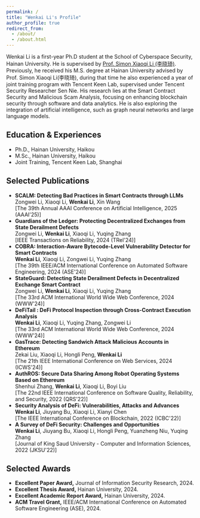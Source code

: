 ```yaml
---
permalink: /
title: "Wenkai Li's Profile"
author_profile: true
redirect_from: 
  - /about/
  - /about.html
---
```

Wenkai Li is a first-year Ph.D student at the School of Cyberspace Security, Hainan University. He is supervised by [Prof. Simon Xiaoqi Li (李晓琦)](https://csxqli.github.io/). Previously, he received his M.S. degree at Hainan University advised by Prof. Simon Xiaoqi Li(李晓琦), during that time he also experienced a year of joint training program with Tencent Keen Lab, supervised under Tencent Security Researcher Sen Nie. His research lies at the Smart Contract Security and Malicious Scam Analysis, focusing on enhancing blockchain security through software and data analytics. He is also exploring the integration of artificial intelligence, such as graph neural networks and large language models.

## Education & Experiences

- Ph.D., Hainan University, Haikou
- M.Sc., Hainan University, Haikou
- Joint Training, Tencent Keen Lab, Shanghai

## Selected Publications

+ **SCALM: Detecting Bad Practices in Smart Contracts through LLMs**  
Zongwei Li, Xiaoqi Li, **Wenkai Li**, Xin Wang  
[The 39th Annual AAAI Conference on Artificial Intelligence, 2025 (AAAI'25)]  
+ **Guardians of the Ledger: Protecting Decentralized Exchanges from State Derailment Defects**  
Zongwei Li, **Wenkai Li**, Xiaoqi Li, Yuqing Zhang  
[IEEE Transactions on Reliability, 2024 (TRel'24)]  
+ **COBRA: Interaction-Aware Bytecode-Level Vulnerability Detector for Smart Contracts**  
**Wenkai Li**, Xiaoqi Li, Zongwei Li, Yuqing Zhang  
[The 39th IEEE/ACM International Conference on Automated Software Engineering, 2024 (ASE'24)]  
+ **StateGuard: Detecting State Derailment Defects in Decentralized Exchange Smart Contract**  
Zongwei Li, **Wenkai Li**, Xiaoqi Li, Yuqing Zhang  
[The 33rd ACM International World Wide Web Conference, 2024 (WWW'24)]  
+ **DeFiTail : DeFi Protocol Inspection through Cross-Contract Execution Analysis**  
**Wenkai Li**, Xiaoqi Li, Yuqing Zhang, Zongwei Li  
[The 33rd ACM International World Wide Web Conference, 2024 (WWW'24)]  
+ **GasTrace: Detecting Sandwich Attack Malicious Accounts in Ethereum**  
Zekai Liu, Xiaoqi Li, Hongli Peng, **Wenkai Li**  
[The 21th IEEE International Conference on Web Services, 2024 (ICWS'24)]  
+ **AuthROS: Secure Data Sharing Among Robot Operating Systems Based on Ethereum**  
Shenhui Zhang, **Wenkai Li**, Xiaoqi Li, Boyi Liu  
[The 22nd IEEE International Conference on Software Quality, Reliability, and Security, 2022 (QRS'22)]  
+ **Security Analysis of DeFi: Vulnerabilities, Attacks and Advances**  
**Wenkai Li**, Jiuyang Bu, Xiaoqi Li, Xianyi Chen  
[The IEEE International Conference on Blockchain, 2022 (ICBC'22)]  
+ **A Survey of DeFi Security: Challenges and Opportunities**  
**Wenkai Li**, Jiuyang Bu, Xiaoqi Li, Hongli Peng, Yuanzheng Niu, Yuqing Zhang  
[Journal of King Saud University - Computer and Information Sciences, 2022 (JKSU'22)]  

## Selected Awards
- **Excellent Paper Award,** Journal of Information Security Research, 2024.
- **Excellent Thesis Award,** Hainan University, 2024.
- **Excellent Academic Report Award,** Hainan University, 2024.
- **ACM Travel Grant,** IEEE/ACM International Conference on Automated Software Engineering (ASE), 2024.
